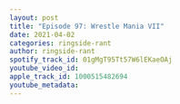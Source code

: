 ```yaml
---
layout: post
title: "Episode 97: Wrestle Mania VII"
date: 2021-04-02
categories: ringside-rant
author: ringside-rant
spotify_track_id: 01gMgT95Tt57W6lEKaeOAj
youtube_video_id: 
apple_track_id: 1000515482694
youtube_metadata: 
---
```

